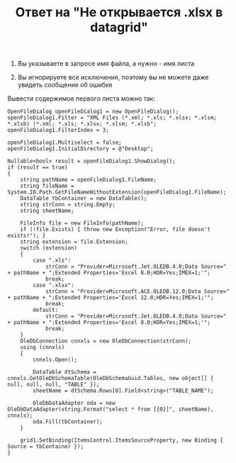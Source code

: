 ﻿---
title: "Ответ на \"Не открывается .xlsx в datagrid\""
se.owner.user_id: 240512
se.owner.display_name: "MSDN.WhiteKnight"
se.owner.link: "https://ru.stackoverflow.com/users/240512/msdn-whiteknight"
se.answer_id: 872834
se.question_id: 872730
se.post_type: answer
se.score: 0
se.is_accepted: False
---
<ol>
<li><p>Вы указываете в запросе имя файла, а нужно - имя листа</p></li>
<li><p>Вы игнорируете все исключения, поэтому вы не можете даже увидеть сообщение об ошибке</p></li>
</ol>

<p>Вывести содержимое первого листа можно так:</p>

<pre><code>OpenFileDialog openFileDialog1 = new OpenFileDialog();
openFileDialog1.Filter = "XML Files (*.xml; *.xls; *.xlsx; *.xlsm; *.xlsb) |*.xml; *.xls; *.xlsx; *.xlsm; *.xlsb";
openFileDialog1.FilterIndex = 3;

openFileDialog1.Multiselect = false;
openFileDialog1.InitialDirectory = @"Desktop";

Nullable&lt;bool&gt; result = openFileDialog1.ShowDialog();
if (result == true)
{
    string pathName = openFileDialog1.FileName;
    string fileName = System.IO.Path.GetFileNameWithoutExtension(openFileDialog1.FileName);
    DataTable tbContainer = new DataTable();
    string strConn = string.Empty;                    
    string sheetName;

    FileInfo file = new FileInfo(pathName);
    if (!file.Exists) { throw new Exception("Error, file doesn't exists!"); }
    string extension = file.Extension;
    switch (extension)
    {
        case ".xls":
            strConn = "Provider=Microsoft.Jet.OLEDB.4.0;Data Source=" + pathName + ";Extended Properties='Excel 8.0;HDR=Yes;IMEX=1;'";
            break;
        case ".xlsx":
            strConn = "Provider=Microsoft.ACE.OLEDB.12.0;Data Source=" + pathName + ";Extended Properties='Excel 12.0;HDR=Yes;IMEX=1;'";
            break;
        default:
            strConn = "Provider=Microsoft.Jet.OLEDB.4.0;Data Source=" + pathName + ";Extended Properties='Excel 8.0;HDR=Yes;IMEX=1;'";
            break;
    }
    OleDbConnection cnnxls = new OleDbConnection(strConn);
    using (cnnxls)
    {
        cnnxls.Open();

        DataTable dtSchema = cnnxls.GetOleDbSchemaTable(OleDbSchemaGuid.Tables, new object[] { null, null, null, "TABLE" });
        sheetName = dtSchema.Rows[0].Field&lt;string&gt;("TABLE_NAME");                        

        OleDbDataAdapter oda = new OleDbDataAdapter(string.Format("select * from [{0}]", sheetName), cnnxls);
        oda.Fill(tbContainer);
    }

    grid1.SetBinding(ItemsControl.ItemsSourceProperty, new Binding { Source = tbContainer });
}
</code></pre>
